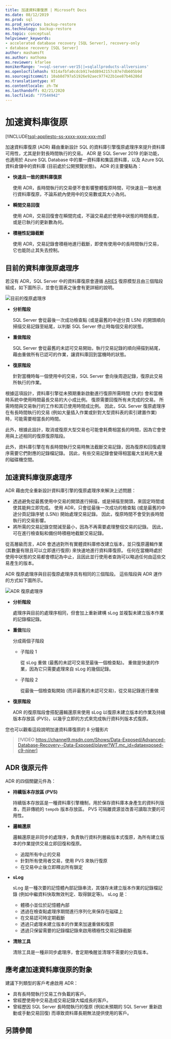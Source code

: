 ```yaml
---
title: 加速資料庫復原 | Microsoft Docs
ms.date: 08/12/2019
ms.prod: sql
ms.prod_service: backup-restore
ms.technology: backup-restore
ms.topic: conceptual
helpviewer_keywords:
- accelerated database recovery [SQL Server], recovery-only
- database recovery [SQL Server]
author: mashamsft
ms.author: mathoma
ms.reviewer: kfarlee
monikerRange: '>=sql-server-ver15||=sqlallproducts-allversions'
ms.openlocfilehash: 9314afbfa0cdcb917edd8942157c87e7db605b9d
ms.sourcegitcommit: 10ab8d797a51926e92aec977422b1ee87b46286d
ms.translationtype: HT
ms.contentlocale: zh-TW
ms.lasthandoff: 02/21/2020
ms.locfileid: "77544942"
---
```

# <a name="accelerated-database-recovery"></a>加速資料庫復原

[!INCLUDE[tsql-appliesto-ss-xxxx-xxxx-xxx-md](../includes/tsql-appliesto-ss-xxxx-xxxx-xxx-md.md)]

加速資料庫復原 (ADR) 藉由重新設計 SQL 的資料庫引擎復原處理序來提升資料庫可用性，尤其是針對長時間執行的交易。 ADR 是 SQL Server 2019 的新功能，也適用於 Azure SQL Database 中的單一資料庫和集區資料庫，以及 Azure SQL 資料倉儲中的資料庫 (目前處於公開預覽狀態)。 ADR 的主要優點為：

- **快速且一致的資料庫復原**

  使用 ADR，長時間執行的交易便不會影響整體復原時間，可快速且一致地進行資料庫復原，不論系統內使用中的交易數或其大小為何。

- **瞬間交易回復**

  使用 ADR，交易回復會在瞬間完成，不論交易處於使用中狀態的時間長度，或是已執行的更新數為何。

- **積極性記錄截斷**

  使用 ADR，交易記錄會積極地進行截斷，即使有使用中的長時間執行交易，它也能防止其失去控制。

## <a name="the-current-database-recovery-process"></a>目前的資料庫復原處理序

若沒有 ADR，SQL Server 中的資料庫復原會遵循 [ARIES](https://people.eecs.berkeley.edu/~brewer/cs262/Aries.pdf) 復原模型且由三個階段組成，如下圖所示，並會在圖表之後會有更詳細的說明。

![目前的復原處理序](./media/accelerated-database-recovery-concepts/current-recovery-process.png)

- **分析階段**

  SQL Server 會從最後一次成功檢查點 (或是最舊的中途分頁 LSN) 的開頭順向掃描交易記錄至結尾，以判斷 SQL Server 停止時每個交易的狀態。

- **重做階段**

  SQL Server 會從最舊的未認可交易開始，執行交易記錄的順向掃描到結尾，藉由重做所有已認可的作業，讓資料庫回到當機時的狀態。

- **復原階段**

  針對當機時每一個使用中的交易，SQL Server 會向後周遊記錄，復原此交易所執行的作業。

根據這項設計，資料庫引擎從未預期重新啟動進行復原所需時間 (大約) 會和當機時系統中使用時間最長交易的大小成比例。 復原需要回復所有未完成的交易。 所需時間與交易執行的工作和其已使用時間成比例。 因此，SQL Server 復原處理序在有長時間執行的交易 (例如大量插入作業或針對大型資料表的索引建置作業) 時，可能需要相當長的時間。

此外，根據此設計，取消或復原大型交易也可能會耗費相當長的時間，因為它會使用與上述相同的復原復原階段。

此外，資料庫引擎在有長時間執行交易時無法截斷交易記錄，因為復原和回復處理序需要它們對應的記錄檔記錄。 因此，有些交易記錄會變得相當龐大並耗用大量的磁碟機空間。

## <a name="the-accelerated-database-recovery-process"></a>加速資料庫復原處理序

ADR 藉由完全重新設計資料庫引擎的復原處理序來解決上述問題：

- 透過避免從最舊使用中交易的開頭進行掃描，或是掃描至開頭，來固定時間或使其能夠立即完成。 使用 ADR，只會從最後一次成功的檢查點 (或是最舊的中途分頁記錄序號 (LSN)) 開始處理交易記錄。 因此，復原時間不會受到長時間執行的交易影響。
- 將所需的交易記錄空間減至最小，因為不再需要處理整個交易的記錄。 因此，可在進行檢查點和備份時積極地截斷交易記錄。

從高層級而言，ADR 會透過對所有實體資料庫修改建立版本，並只復原邏輯作業 (其數量有限且可以立即進行復原) 來快速地進行資料庫復原。 任何在當機時處於使用中狀態的交易都會標記為中止，且因此並行使用者查詢可以略過任何由這些交易產生的版本。

ADR 復原處理序與目前復原處理序具有相同的三個階段。 這些階段與 ADR 運作的方式如下圖所示。

![ADR 復原處理序](./media/accelerated-database-recovery-concepts/adr-recovery-process.png)

- **分析階段**

  處理序與目前的處理序相同，但會加上重新建構 sLog 並複製未建立版本作業的記錄檔記錄。
  
- **重做**階段

  分成兩個子階段
  - 子階段 1

      從 sLog 重做 (最舊的未認可交易至最後一個檢查點)。 重做是快速的作業，因為它只需要處理來自 sLog 的幾個記錄。

  - 子階段 2

     從最後一個檢查點開始 (而非最舊的未認可交易)，從交易記錄進行重做
     
- **復原階段**

   ADR 的復原階段會搭配邏輯還原來使用 sLog 以復原未建立版本的作業及持續版本存放區 (PVS)，以幾乎立即的方式來完成執行資料列版本式復原。

您也可以觀看這段說明加速資料庫復原的 8 分鐘影片

> [!VIDEO https://channel9.msdn.com/Shows/Data-Exposed/Advanced-Database-Recovery--Data-Exposed/player?WT.mc_id=dataexposed-c9-niner]

## <a name="adr-recovery-components"></a>ADR 復原元件

ADR 的四個關鍵元件為：

- **持續版本存放區 (PVS)**

  持續版本存放區是一種資料庫引擎機制，用於保存資料庫本身產生的資料列版本，而非傳統的 `tempdb` 版本存放區。 PVS 可隔離資源並改善可讀取次要的可用性。

- **邏輯還原**

  邏輯還原是非同步的處理序，負責執行資料列層級版本式復原，為所有建立版本的作業提供交易立即回復和復原。

  - 追蹤所有中止的交易
  - 針對所有使用者交易，使用 PVS 來執行復原
  - 在交易中止後立即釋出所有鎖定

- **sLog**

  sLog 是一種次要的記憶體內部記錄串流，其儲存未建立版本作業的記錄檔記錄 (例如中繼資料快取無效判定、取得鎖定等)。 sLog 是：

  - 體積小並位於記憶體內部
  - 透過在檢查點處理序期間進行序列化來保存在磁碟上
  - 在交易認可時定期截斷
  - 透過只處理未建立版本的作業來加速重做和復原  
  - 透過只保留需要的記錄檔記錄來啟用積極性交易記錄截斷

- **清除工具**

  清除工具是一種非同步處理序，會定期喚醒並清理不需要的分頁版本。

## <a name="who-should-consider-accelerated-database-recovery"></a>應考慮加速資料庫復原的對象

建議下列類型的客戶考慮啟用 ADR：

- 具有長時間執行交易工作負載的客戶。
- 曾經歷使用中交易造成交易記錄大幅成長的客戶。  
- 曾經歷因 SQL Server 長時間執行的復原 (例如未預期的 SQL Server 重新啟動或手動交易回復) 而導致資料庫長期無法提供使用的客戶。


## <a name="see-also"></a>另請參閱  

  
